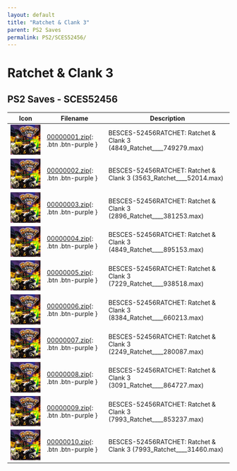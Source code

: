 ```yaml
---
layout: default
title: "Ratchet & Clank 3"
parent: PS2 Saves
permalink: PS2/SCES52456/
---
```

# Ratchet & Clank 3

## PS2 Saves - SCES52456

| Icon | Filename | Description |
|------|----------|-------------|
| ![Ratchet & Clank 3](icon0.png) | [00000001.zip](00000001.zip){: .btn .btn-purple } | BESCES-52456RATCHET: Ratchet & Clank     3           (4849_Ratchet____749279.max) |
| ![Ratchet & Clank 3](icon0.png) | [00000002.zip](00000002.zip){: .btn .btn-purple } | BESCES-52456RATCHET: Ratchet & Clank     3           (3563_Ratchet____52014.max) |
| ![Ratchet & Clank 3](icon0.png) | [00000003.zip](00000003.zip){: .btn .btn-purple } | BESCES-52456RATCHET: Ratchet & Clank     3           (2896_Ratchet____381253.max) |
| ![Ratchet & Clank 3](icon0.png) | [00000004.zip](00000004.zip){: .btn .btn-purple } | BESCES-52456RATCHET: Ratchet & Clank     3           (4849_Ratchet____895153.max) |
| ![Ratchet & Clank 3](icon0.png) | [00000005.zip](00000005.zip){: .btn .btn-purple } | BESCES-52456RATCHET: Ratchet & Clank     3           (7229_Ratchet____938518.max) |
| ![Ratchet & Clank 3](icon0.png) | [00000006.zip](00000006.zip){: .btn .btn-purple } | BESCES-52456RATCHET: Ratchet & Clank     3           (8384_Ratchet____660213.max) |
| ![Ratchet & Clank 3](icon0.png) | [00000007.zip](00000007.zip){: .btn .btn-purple } | BESCES-52456RATCHET: Ratchet & Clank     3           (2249_Ratchet____280087.max) |
| ![Ratchet & Clank 3](icon0.png) | [00000008.zip](00000008.zip){: .btn .btn-purple } | BESCES-52456RATCHET: Ratchet & Clank     3           (3091_Ratchet____864727.max) |
| ![Ratchet & Clank 3](icon0.png) | [00000009.zip](00000009.zip){: .btn .btn-purple } | BESCES-52456RATCHET: Ratchet & Clank     3           (7993_Ratchet____853237.max) |
| ![Ratchet & Clank 3](icon0.png) | [00000010.zip](00000010.zip){: .btn .btn-purple } | BESCES-52456RATCHET: Ratchet & Clank     3           (7993_Ratchet____31460.max) |

